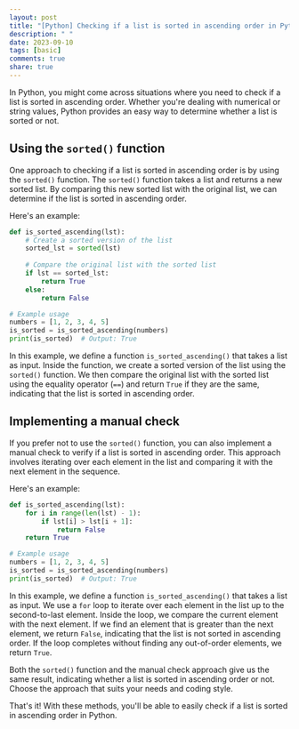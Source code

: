 ```yaml
---
layout: post
title: "[Python] Checking if a list is sorted in ascending order in Python"
description: " "
date: 2023-09-10
tags: [basic]
comments: true
share: true
---
```


In Python, you might come across situations where you need to check if a list is sorted in ascending order. Whether you're dealing with numerical or string values, Python provides an easy way to determine whether a list is sorted or not.

## Using the `sorted()` function

One approach to checking if a list is sorted in ascending order is by using the `sorted()` function. The `sorted()` function takes a list and returns a new sorted list. By comparing this new sorted list with the original list, we can determine if the list is sorted in ascending order.

Here's an example:

```python
def is_sorted_ascending(lst):
    # Create a sorted version of the list
    sorted_lst = sorted(lst)
    
    # Compare the original list with the sorted list
    if lst == sorted_lst:
        return True
    else:
        return False

# Example usage
numbers = [1, 2, 3, 4, 5]
is_sorted = is_sorted_ascending(numbers)
print(is_sorted)  # Output: True
```

In this example, we define a function `is_sorted_ascending()` that takes a list as input. Inside the function, we create a sorted version of the list using the `sorted()` function. We then compare the original list with the sorted list using the equality operator (`==`) and return `True` if they are the same, indicating that the list is sorted in ascending order.

## Implementing a manual check

If you prefer not to use the `sorted()` function, you can also implement a manual check to verify if a list is sorted in ascending order. This approach involves iterating over each element in the list and comparing it with the next element in the sequence.

Here's an example:

```python
def is_sorted_ascending(lst):
    for i in range(len(lst) - 1):
        if lst[i] > lst[i + 1]:
            return False
    return True

# Example usage
numbers = [1, 2, 3, 4, 5]
is_sorted = is_sorted_ascending(numbers)
print(is_sorted)  # Output: True
```

In this example, we define a function `is_sorted_ascending()` that takes a list as input. We use a `for` loop to iterate over each element in the list up to the second-to-last element. Inside the loop, we compare the current element with the next element. If we find an element that is greater than the next element, we return `False`, indicating that the list is not sorted in ascending order. If the loop completes without finding any out-of-order elements, we return `True`.

Both the `sorted()` function and the manual check approach give us the same result, indicating whether a list is sorted in ascending order or not. Choose the approach that suits your needs and coding style.

That's it! With these methods, you'll be able to easily check if a list is sorted in ascending order in Python.